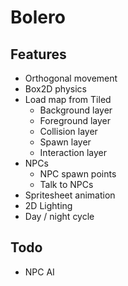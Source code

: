 # Bolero

## Features

* Orthogonal movement
* Box2D physics
* Load map from Tiled
    * Background layer
    * Foreground layer
    * Collision layer
    * Spawn layer
    * Interaction layer
* NPCs
    * NPC spawn points
    * Talk to NPCs
* Spritesheet animation
* 2D Lighting
* Day / night cycle

## Todo

* NPC AI